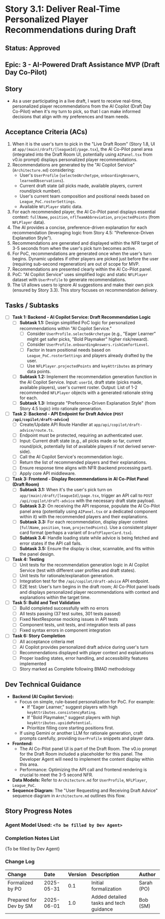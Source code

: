 # Story 3.1: Deliver Real-Time Personalized Player Recommendations during Draft

## Status: Approved

## Epic: 3 - AI-Powered Draft Assistance MVP (Draft Day Co-Pilot)

## Story

- As a user participating in a live draft, I want to receive real-time, personalized player recommendations from the AI Copilot (Draft Day Co-Pilot) when it's my turn to pick, so that I can make informed decisions that align with my preferences and team needs.

## Acceptance Criteria (ACs)

1.  When it is the user's turn to pick in the "Live Draft Room" (Story 1.8, UI at `app/(main)/draft/[leagueId]/page.tsx`), the AI Co-Pilot panel area (integrated into the Draft Room UI, potentially using `AIPanel.tsx` from v0.io prompt) displays personalized player recommendations.
2.  Recommendations are generated by the "AI Copilot Service" (`Architecture.md`) considering:
    * User's `UserProfile` (`selectedArchetype`, `onboardingAnswers`, `learnedObservations`).
    * Current draft state (all picks made, available players, current round/pick number).
    * User's current team composition and positional needs based on `League_PoC.rosterSettings`.
    * Available `NFLPlayer` static data.
3.  For each recommended player, the AI Co-Pilot panel displays essential context: `fullName`, `position`, `nflTeamAbbreviation`, `projectedPoints` (from `NFLPlayer` data).
4.  The AI provides a concise, preference-driven explanation for each recommendation (leveraging logic from Story 4.5: "Preference-Driven Explanation Style").
5.  Recommendations are generated and displayed within the NFR target of 3-5 seconds from when the user's pick turn becomes active.
6.  For PoC, recommendations are generated once when the user's turn begins. Dynamic updates if other players are picked just before the user (requiring sub-second regeneration) are out of scope for MVP.
7.  Recommendations are presented clearly within the AI Co-Pilot panel.
8.  PoC: "AI Copilot Service" uses simplified logic and static `NFLPlayer` dataset with `UserProfile` to generate recommendations.
9.  The UI allows users to ignore AI suggestions and make their own pick (ensured by Story 3.3). This story focuses on recommendation delivery.

## Tasks / Subtasks

- [ ] **Task 1: Backend - AI Copilot Service: Draft Recommendation Logic**
    - [ ] **Subtask 1.1:** Design simplified PoC logic for personalized recommendations within "AI Copilot Service."
        - [ ] Consider `UserProfile.selectedArchetype` (e.g., "Eager Learner" might get safer picks, "Bold Playmaker" higher risk/reward).
        - [ ] Consider `UserProfile.onboardingAnswers.riskComfortLevel`.
        - [ ] Factor in team positional needs based on `League_PoC.rosterSettings` and players already drafted by the user.
        - [ ] Use `NFLPlayer.projectedPoints` and `keyAttributes` as primary data points.
    - [ ] **Subtask 1.2:** Implement the recommendation generation function in the AI Copilot Service. Input: `userId`, draft state (picks made, available players), user's current roster. Output: List of 1-2 recommended `NFLPlayer` objects with a generated rationale string for each.
    - [ ] **Subtask 1.3:** Integrate "Preference-Driven Explanation Style" (from Story 4.5 logic) into rationale generation.
- [ ] **Task 2: Backend - API Endpoint for Draft Advice (`POST /api/copilot/draft-advice`)**
    - [ ] Create/Update API Route Handler at `app/api/copilot/draft-advice/route.ts`.
    - [ ] Endpoint must be protected, requiring an authenticated user.
    - [ ] Input: Current draft state (e.g., all picks made so far, current round/pick, potentially list of available players if not derived server-side).
    - [ ] Call the AI Copilot Service's recommendation logic.
    - [ ] Return the list of recommended players and their explanations.
    - [ ] Ensure response time aligns with NFR (backend processing part).
    - [ ] Apply core API middleware.
- [ ] **Task 3: Frontend - Display Recommendations in AI Co-Pilot Panel (Draft Room)**
    - [ ] **Subtask 3.1:** When it's the user's pick turn on `app/(main)/draft/[leagueId]/page.tsx`, trigger an API call to `POST /api/copilot/draft-advice` with the necessary draft state payload.
    - [ ] **Subtask 3.2:** On receiving the API response, populate the AI Co-Pilot panel area (potentially using `AIPanel.tsx` or a dedicated component within it) with the recommended players and their explanations.
    - [ ] **Subtask 3.3:** For each recommendation, display player context (`fullName`, `position`, `team`, `projectedPoints`). Use a consistent player card format (perhaps a variant of `DraftPlayerCard.tsx`).
    - [ ] **Subtask 3.4:** Handle loading state while advice is being fetched and error states if the API call fails.
    - [ ] **Subtask 3.5:** Ensure the display is clear, scannable, and fits within the panel design.
- [ ] **Task 4: Testing**
    - [ ] Unit tests for the recommendation generation logic in AI Copilot Service (test with different user profiles and draft states).
    - [ ] Unit tests for rationale/explanation generation.
    - [ ] Integration test for the `/api/copilot/draft-advice` API endpoint.
    - [ ] E2E test: User's turn begins in the draft room; AI Co-Pilot panel loads and displays personalized player recommendations with context and explanations within the target time.

- [ ] **Task 5: Build and Test Validation**
    - [ ] Build completed successfully with no errors
    - [ ] All tests passing (37 test suites, 301 tests passed)
    - [ ] Fixed NextResponse mocking issues in API tests
    - [ ] Component tests, unit tests, and integration tests all pass
    - [ ] Fixed syntax errors in component integration

- [ ] **Task 6: Story Completion**
    - [ ] All acceptance criteria met
    - [ ] AI Copilot provides personalized draft advice during user's turn
    - [ ] Recommendations displayed with player context and explanations
    - [ ] Proper loading states, error handling, and accessibility features implemented
    - [ ] Story marked as Complete following BMAD methodology

## Dev Technical Guidance

- **Backend (AI Copilot Service):**
    - Focus on simple, rule-based personalization for PoC. For example:
        - If "Eager Learner," suggest players with high `keyAttributes.consistencyRating`.
        - If "Bold Playmaker," suggest players with high `keyAttributes.upsidePotential`.
        - Prioritize filling core starting positions first.
    - If using Gemini or another LLM for rationale generation, craft prompts carefully, providing `UserProfile` snippets and player data.
- **Frontend:**
    - The AI Co-Pilot panel UI is part of the Draft Room. The v0.io prompt for the Draft Room included a placeholder for this panel. The Developer Agent will need to implement the content display within this area.
    - Performance: Optimizing the API call and frontend rendering is crucial to meet the 3-5 second NFR.
- **Data Models:** Refer to `Architecture.md` for `UserProfile`, `NFLPlayer`, `League_PoC`.
- **Sequence Diagram:** The "User Requesting and Receiving Draft Advice" sequence diagram in `Architecture.md` outlines this flow.

## Story Progress Notes

### Agent Model Used: `<To be filled by Dev Agent>`

### Completion Notes List

{To be filled by Dev Agent}

### Change Log

| Change                                    | Date       | Version | Description                                     | Author     |
| :---------------------------------------- | :--------- | :------ | :---------------------------------------------- | :--------- |
| Formalized by PO                          | 2025-05-31 | 0.1     | Initial formalization                           | Sarah (PO) |
| Prepared for Dev by SM                    | 2025-06-01 | 1.0     | Added detailed tasks and tech guidance          | Bob (SM)   |